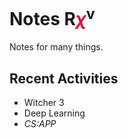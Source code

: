 # Notes R<font color="crimson" ><i>χ</i></font><sup>v</sup>
Notes for many things.

## Recent Activities

- Witcher 3
- Deep Learning
- *CS:APP*

